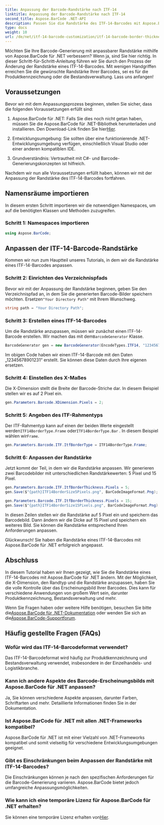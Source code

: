 ```yaml
---
title: Anpassung der Barcode-Randstärke nach ITF-14
linktitle: Anpassung der Barcode-Randstärke nach ITF-14
second_title: Aspose.BarCode .NET-API
description: Passen Sie die Randstärke des ITF-14-Barcodes mit Aspose.BarCode für .NET an. Schritt-für-Schritt-Anleitung für die nahtlose Barcode-Generierung.
type: docs
weight: 10
url: /de/net/itf-14-barcode-customization/itf-14-barcode-border-thickness-customization/
---
```


Möchten Sie Ihre Barcode-Generierung mit anpassbarer Randstärke mithilfe von Aspose.BarCode für .NET verbessern? Wenn ja, sind Sie hier richtig. In dieser Schritt-für-Schritt-Anleitung führen wir Sie durch den Prozess der Änderung der Randstärke eines ITF-14-Barcodes. Mit wenigen Handgriffen erreichen Sie die gewünschte Randstärke Ihrer Barcodes, sei es für die Produktkennzeichnung oder die Bestandsverwaltung. Lass uns anfangen!

## Voraussetzungen

Bevor wir mit dem Anpassungsprozess beginnen, stellen Sie sicher, dass die folgenden Voraussetzungen erfüllt sind:

1.  Aspose.BarCode für .NET: Falls Sie dies noch nicht getan haben, müssen Sie die Aspose.BarCode für .NET-Bibliothek herunterladen und installieren. Den Download-Link finden Sie hier[Hier](https://releases.aspose.com/barcode/net/).

2. Entwicklungsumgebung: Sie sollten über eine funktionierende .NET-Entwicklungsumgebung verfügen, einschließlich Visual Studio oder einer anderen kompatiblen IDE.

3. Grundverständnis: Vertrautheit mit C#- und Barcode-Generierungskonzepten ist hilfreich.

Nachdem wir nun alle Voraussetzungen erfüllt haben, können wir mit der Anpassung der Randstärke des ITF-14-Barcodes fortfahren.

## Namensräume importieren

In diesem ersten Schritt importieren wir die notwendigen Namespaces, um auf die benötigten Klassen und Methoden zuzugreifen.

### Schritt 1: Namespaces importieren

```csharp
using Aspose.BarCode;
```

## Anpassen der ITF-14-Barcode-Randstärke

Kommen wir nun zum Hauptteil unseres Tutorials, in dem wir die Randstärke eines ITF-14-Barcodes anpassen.

### Schritt 2: Einrichten des Verzeichnispfads

 Bevor wir mit der Anpassung der Randstärke beginnen, geben Sie den Verzeichnispfad an, in dem Sie die generierten Barcode-Bilder speichern möchten. Ersetzen`"Your Directory Path"` mit Ihrem Wunschweg.

```csharp
string path = "Your Directory Path";
```

### Schritt 3: Erstellen eines ITF-14-Barcodes

 Um die Randstärke anzupassen, müssen wir zunächst einen ITF-14-Barcode erstellen. Wir machen das mit dem`BarcodeGenerator` Klasse.

```csharp
BarcodeGenerator gen = new BarcodeGenerator(EncodeTypes.ITF14, "12345678901231");
```

Im obigen Code haben wir einen ITF-14-Barcode mit den Daten „12345678901231“ erstellt. Sie können diese Daten durch Ihre eigenen ersetzen.

### Schritt 4: Einstellen des X-Maßes

Die X-Dimension stellt die Breite der Barcode-Striche dar. In diesem Beispiel stellen wir es auf 2 Pixel ein.

```csharp
gen.Parameters.Barcode.XDimension.Pixels = 2;
```

### Schritt 5: Angeben des ITF-Rahmentyps

 Der ITF-Rahmentyp kann auf einen der beiden Werte eingestellt werden`ITF14BorderType.Frame` oder`ITF14BorderType.Bar` . In diesem Beispiel wählen wir`Frame`.

```csharp
gen.Parameters.Barcode.ITF.ItfBorderType = ITF14BorderType.Frame;
```

### Schritt 6: Anpassen der Randstärke

Jetzt kommt der Teil, in dem wir die Randstärke anpassen. Wir generieren zwei Barcodebilder mit unterschiedlichen Randstärkewerten: 5 Pixel und 15 Pixel.

```csharp
gen.Parameters.Barcode.ITF.ItfBorderThickness.Pixels = 5;
gen.Save($"{path}ITF14BorderSize5Pixels.png", BarCodeImageFormat.Png);

gen.Parameters.Barcode.ITF.ItfBorderThickness.Pixels = 15;
gen.Save($"{path}ITF14BorderSize15Pixels.png", BarCodeImageFormat.Png);
```

In diesen Zeilen stellen wir die Randstärke auf 5 Pixel ein und speichern das Barcodebild. Dann ändern wir die Dicke auf 15 Pixel und speichern ein weiteres Bild. Sie können die Randstärke entsprechend Ihren Anforderungen anpassen.

Glückwunsch! Sie haben die Randstärke eines ITF-14-Barcodes mit Aspose.BarCode für .NET erfolgreich angepasst.

## Abschluss

In diesem Tutorial haben wir Ihnen gezeigt, wie Sie die Randstärke eines ITF-14-Barcodes mit Aspose.BarCode für .NET ändern. Mit der Möglichkeit, die X-Dimension, den Randtyp und die Randstärke anzupassen, haben Sie die volle Kontrolle über das Erscheinungsbild Ihrer Barcodes. Dies kann für verschiedene Anwendungen von großem Wert sein, darunter Produktkennzeichnung, Bestandsverwaltung und mehr.

 Wenn Sie Fragen haben oder weitere Hilfe benötigen, besuchen Sie bitte die[Aspose.BarCode für .NET-Dokumentation](https://reference.aspose.com/barcode/net/) oder wenden Sie sich an die[Aspose.BarCode-Supportforum](https://forum.aspose.com/c/barcode/13).

## Häufig gestellte Fragen (FAQs)

### Wofür wird das ITF-14-Barcodeformat verwendet?
Das ITF-14-Barcodeformat wird häufig zur Produktkennzeichnung und Bestandsverwaltung verwendet, insbesondere in der Einzelhandels- und Logistikbranche.

### Kann ich andere Aspekte des Barcode-Erscheinungsbilds mit Aspose.BarCode für .NET anpassen?
Ja, Sie können verschiedene Aspekte anpassen, darunter Farben, Schriftarten und mehr. Detaillierte Informationen finden Sie in der Dokumentation.

### Ist Aspose.BarCode für .NET mit allen .NET-Frameworks kompatibel?
Aspose.BarCode für .NET ist mit einer Vielzahl von .NET-Frameworks kompatibel und somit vielseitig für verschiedene Entwicklungsumgebungen geeignet.

### Gibt es Einschränkungen beim Anpassen der Randstärke mit ITF-14-Barcodes?
Die Einschränkungen können je nach den spezifischen Anforderungen für die Barcode-Generierung variieren. Aspose.BarCode bietet jedoch umfangreiche Anpassungsmöglichkeiten.

### Wie kann ich eine temporäre Lizenz für Aspose.BarCode für .NET erhalten?
 Sie können eine temporäre Lizenz erhalten von[Hier](https://purchase.aspose.com/temporary-license/).